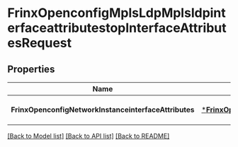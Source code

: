 # FrinxOpenconfigMplsLdpMplsldpinterfaceattributestopInterfaceAttributesRequest

## Properties
Name | Type | Description | Notes
------------ | ------------- | ------------- | -------------
**FrinxOpenconfigNetworkInstanceinterfaceAttributes** | [***FrinxOpenconfigMplsLdpMplsldpinterfaceattributestopInterfaceAttributes**](frinx.openconfig.mpls.ldp.mplsldpinterfaceattributestop.InterfaceAttributes.md) |  | [optional] [default to null]

[[Back to Model list]](../README.md#documentation-for-models) [[Back to API list]](../README.md#documentation-for-api-endpoints) [[Back to README]](../README.md)


